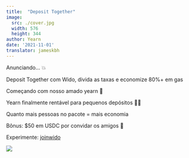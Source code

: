 ```yaml
---
title:  "Deposit Together"
image:
  src: ./cover.jpg
  width: 576
  height: 344
author: Yearn
date: '2021-11-01'
translator: jameskbh
---
```


Anunciando… 💥

Deposit Together com Wido, divida as taxas e economize 80%+ em gas

Começando com nosso amado yearn 💙

Yearn finalmente rentável para pequenos depósitos 🍤🦀

Quanto mais pessoas no pacote = mais economia

Bônus: $50 em USDC por convidar os amigos 🤑

Experimente: [joinwido](https://app.joinwido.com/?page=detail&address=0x8cc94ccd0f3841a468184aCA3Cc478D2148E1757)

![](/_posts/_announcements/deposit-together/deposit-together.png?w=800&h=800)
